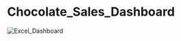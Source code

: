 # Chocolate_Sales_Dashboard

![Excel_Dashboard](https://github.com/ayush-pratapsingh/Chocolate_Sales_Dashboard/assets/161426779/dc003481-f32d-4529-ab24-0a1775897008)
